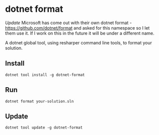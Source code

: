 # dotnet format

*Update* Microsoft has come out with their own dotnet format - https://github.com/dotnet/format and asked for this namespace so I let them use it. If I work on this in the future it will be under a different name.

A dotnet global tool, using resharper command line tools, to format your solution.

## Install

`dotnet tool install -g dotnet-format`

## Run

`dotnet format your-solution.sln`

## Update

`dotnet tool update -g dotnet-format`

